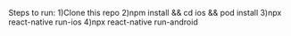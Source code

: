 Steps to run:
1)Clone this repo
2)npm install && cd ios && pod install
3)npx react-native run-ios
4)npx react-native run-android